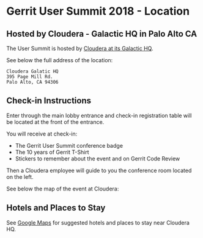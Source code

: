# Gerrit User Summit 2018 - Location

## Hosted by Cloudera - Galactic HQ in Palo Alto CA

The User Summit is hosted by [Cloudera at its Galactic HQ](https://goo.gl/maps/G197eaEUEgv).

See below the full address of the location:

```
Cloudera Galatic HQ
395 Page Mill Rd.
Palo Alto, CA 94306
```

## Check-in Instructions

Enter through the main lobby entrance and check-in registration table will be located at the
front of the entrance.

You will receive at check-in:

- The Gerrit User Summit conference badge
- The 10 years of Gerrit T-Shirt
- Stickers to remember about the event and on Gerrit Code Review

Then a Cloudera employee will guide to you the conference room located on the left.

See below the map of the event at Cloudera:

[map]: images/gus2018.conference.map.png

## Hotels and Places to Stay

See [Google Maps](https://www.google.com/maps/search/hotels+near+cloudera+palo+alto+CA/@37.4252525,-122.1768226,13z/data=!3m1!4b1)
for suggested hotels and places to stay near Cloudera HQ.
